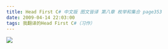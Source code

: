 ```yaml
---
title: Head First C# 中文版 图文皆译 第八章 枚举和集合 page353
date: 2009-04-14 22:03:00
tags: 我翻译的Head First C#（习作）
---
```

![](https://p-blog.csdn.net/images/p_blog_csdn_net/cuipengfei1/EntryImages/20090414/2009-04-14_21-50-00.jpg)



